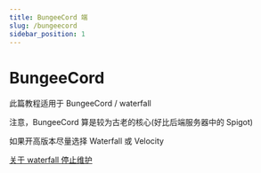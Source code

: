 ```yaml
---
title: BungeeCord 端
slug: /bungeecord
sidebar_position: 1
---
```


# BungeeCord

此篇教程适用于 BungeeCord / waterfall

注意，BungeeCord 算是较为古老的核心(好比后端服务器中的 Spigot)

如果开高版本尽量选择 Waterfall 或 Velocity

[关于 waterfall 停止维护](https://nitwikit.yizhan.wiki/Java/advance/cross-server/server-core-choose#关于-waterfall)
